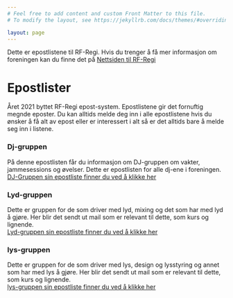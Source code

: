 ```yaml
---
# Feel free to add content and custom Front Matter to this file.
# To modify the layout, see https://jekyllrb.com/docs/themes/#overriding-theme-defaults

layout: page
---
```

Dette er epostlistene til RF-Regi. Hvis du trenger å få mer informasjon om foreningen kan du finne det på
[Nettsiden til RF-Regi](https://rfregi.no)

# Epostlister

Året 2021 byttet RF-Regi epost-system. Epostlistene gir det fornuftig megnde eposter. Du kan alltids melde deg inn i alle epostlistene hvis du ønsker å få alt av epost eller er interessert i alt så er det alltids bare å melde seg inn i listene.

### Dj-gruppen
På denne epostlisten får du informasjon om DJ-gruppen om vakter, jammesessions og øvelser. Dette er epostlisten for alle dj-ene i foreningen.  
[DJ-Gruppen sin epostliste finner du ved å klikke her](https://groups.google.com/u/1/a/rfregi.no/g/dj-gruppen)

### Lyd-gruppen
Dette er gruppen for de som driver med lyd, mixing og det som har med lyd å gjøre.
Her blir det sendt ut mail som er relevant til dette, som kurs og lignende.  
[Lyd-gruppen sin epostliste finner du ved å klikke her](https://groups.google.com/u/1/a/rfregi.no/g/lyd)

### lys-gruppen
Dette er gruppen for de som driver med lys, design og lysstyring og annet som har med lys å gjøre.
Her blir det sendt ut mail som er relevant til dette, som kurs og lignende. \
[lys-gruppen sin epostliste finner du ved å klikke her](https://groups.google.com/u/1/a/rfregi.no/g/lys)
